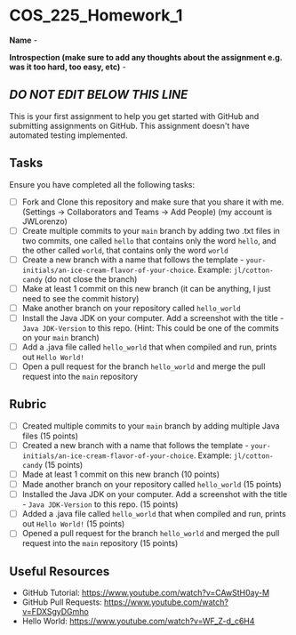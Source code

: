 # COS_225_Homework_1

**Name** - 

**Introspection (make sure to add any thoughts about the assignment e.g. was it too hard, too easy, etc)** - 

*DO NOT EDIT BELOW THIS LINE*
-----------------------------------------------------------------------------------------------------------------------------------------------


This is your first assignment to help you get started with GitHub and submitting assignments on GitHub. This assignment doesn't have automated testing implemented.

## Tasks

Ensure you have completed all the following tasks:

- [ ] Fork and Clone this repository and make sure that you share it with me. (Settings -> Collaborators and Teams -> Add People) (my account is JWLorenzo)
- [ ] Create multiple commits to your `main` branch by adding two .txt files in two commits, one called `hello` that contains only the word `hello`, and the other called `world`, that contains only the word `world`
- [ ] Create a new branch with a name that follows the template - `your-initials/an-ice-cream-flavor-of-your-choice`. Example: `jl/cotton-candy` (do not close the branch)
- [ ] Make at least 1 commit on this new branch (it can be anything, I just need to see the commit history)
- [ ] Make another branch on your repository called `hello_world`
- [ ] Install the Java JDK on your computer. Add a screenshot with the title - `Java JDK-Version` to this repo. (Hint: This could be one of the commits on your `main` branch)
- [ ] Add a .java file called `hello_world` that when compiled and run, prints out `Hello World!`
- [ ] Open a pull request for the branch `hello_world` and merge the pull request into the `main` repository

## Rubric

- [ ] Created multiple commits to your `main` branch by adding multiple Java files (15 points)
- [ ] Created a new branch with a name that follows the template - `your-initials/an-ice-cream-flavor-of-your-choice`. Example: `jl/cotton-candy` (15 points)
- [ ] Made at least 1 commit on this new branch  (10 points)
- [ ] Made another branch on your repository called `hello_world` (15 points)
- [ ] Installed the Java JDK on your computer. Add a screenshot with the title - `Java JDK-Version` to this repo. (15 points)
- [ ] Added a .java file called `hello_world` that when compiled and run, prints out `Hello World!` (15 points)
- [ ] Opened a pull request for the branch `hello_world` and merged the pull request into the `main` repository (15 points)

## Useful Resources
- GitHub Tutorial: https://www.youtube.com/watch?v=CAwStH0ay-M 
- GitHub Pull Requests: https://www.youtube.com/watch?v=FDXSgyDGmho 
- Hello World: https://www.youtube.com/watch?v=WF_Z-d_c6H4
